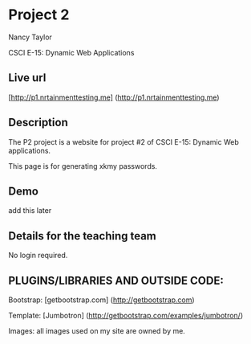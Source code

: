 # Project 2

Nancy Taylor

CSCI E-15:  Dynamic Web Applications

## Live url

[http://p1.nrtainmenttesting.me]  (http://p1.nrtainmenttesting.me)


## Description

The P2 project is a website for project #2 of CSCI E-15: Dynamic Web applications.

This page is for generating xkmy passwords.

## Demo

add this later

## Details for the teaching team

No login required.



## PLUGINS/LIBRARIES AND OUTSIDE CODE:

Bootstrap:  [getbootstrap.com] (http://getbootstrap.com)

Template:  [Jumbotron] (http://getbootstrap.com/examples/jumbotron/)


Images:  all images used on my site are owned by me.






